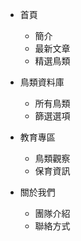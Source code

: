 - 首頁
  - 簡介
  - 最新文章
  - 精選鳥類

- 鳥類資料庫
  - 所有鳥類
  - 篩選選項

- 教育專區
  - 鳥類觀察
  - 保育資訊

- 關於我們
  - 團隊介紹
  - 聯絡方式
